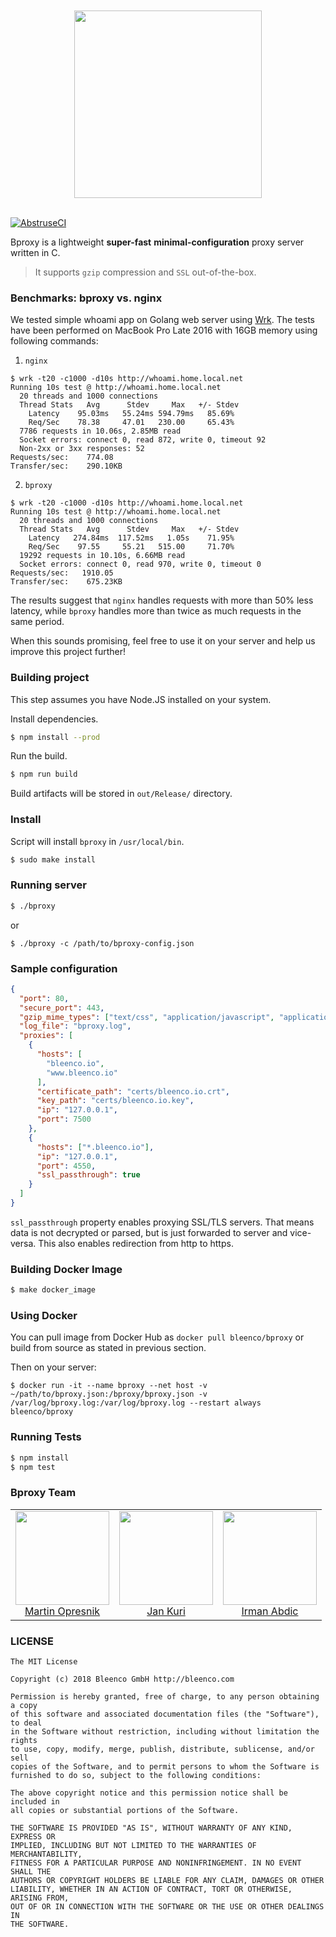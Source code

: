 <div align="center">
  <br/>
  <br/>
  <img src="https://user-images.githubusercontent.com/1796022/39833139-8497ece0-53c9-11e8-8fc4-12517a2d303b.png" width="300px">
  <br/>
  <br/>
</div>

[![AbstruseCI](https://ci.bleenco.io/badge/15)](https://ci.bleenco.io/repo/15)

Bproxy is a lightweight **super-fast** **minimal-configuration** proxy server written in C.

> It supports `gzip` compression and `SSL` out-of-the-box.

### Benchmarks: bproxy vs. nginx

We tested simple whoami app on Golang web server using [Wrk](https://github.com/wg/wrk). The tests have been performed on MacBook Pro Late 2016 with 16GB memory using following commands:

1. `nginx`

```
$ wrk -t20 -c1000 -d10s http://whoami.home.local.net
Running 10s test @ http://whoami.home.local.net
  20 threads and 1000 connections
  Thread Stats   Avg      Stdev     Max   +/- Stdev
    Latency    95.03ms   55.24ms 594.79ms   85.69%
    Req/Sec    78.38     47.01   230.00     65.43%
  7786 requests in 10.06s, 2.85MB read
  Socket errors: connect 0, read 872, write 0, timeout 92
  Non-2xx or 3xx responses: 52
Requests/sec:    774.08
Transfer/sec:    290.10KB
```

2. `bproxy`

```
$ wrk -t20 -c1000 -d10s http://whoami.home.local.net
Running 10s test @ http://whoami.home.local.net
  20 threads and 1000 connections
  Thread Stats   Avg      Stdev     Max   +/- Stdev
    Latency   274.84ms  117.52ms   1.05s    71.95%
    Req/Sec    97.55     55.21   515.00     71.70%
  19292 requests in 10.10s, 6.66MB read
  Socket errors: connect 0, read 970, write 0, timeout 0
Requests/sec:   1910.05
Transfer/sec:    675.23KB
```

The results suggest that `nginx` handles requests with more than 50% less latency, while `bproxy` handles more than twice as much requests in the same period.

When this sounds promising, feel free to use it on your server and help us improve this project further!

### Building project

This step assumes you have Node.JS installed on your system.

Install dependencies.

```sh
$ npm install --prod
```

Run the build.

```sh
$ npm run build
```

Build artifacts will be stored in `out/Release/` directory.


### Install

Script will install `bproxy` in `/usr/local/bin`.

```sh
$ sudo make install
```

### Running server

```sh
$ ./bproxy
```

or

```
$ ./bproxy -c /path/to/bproxy-config.json
```

### Sample configuration

```json
{
  "port": 80,
  "secure_port": 443,
  "gzip_mime_types": ["text/css", "application/javascript", "application/x-javascript"],
  "log_file": "bproxy.log",
  "proxies": [
    {
      "hosts": [
        "bleenco.io",
        "www.bleenco.io"
      ],
      "certificate_path": "certs/bleenco.io.crt",
      "key_path": "certs/bleenco.io.key",
      "ip": "127.0.0.1",
      "port": 7500
    },
    {
      "hosts": ["*.bleenco.io"],
      "ip": "127.0.0.1",
      "port": 4550,
      "ssl_passthrough": true
    }
  ]
}
```
`ssl_passthrough` property enables proxying SSL/TLS servers. That means data is not decrypted or parsed, but is just forwarded to server and vice-versa. This also enables redirection from http to https.
### Building Docker Image

```sh
$ make docker_image
```

### Using Docker

You can pull image from Docker Hub as `docker pull bleenco/bproxy` or build from source as stated in previous section.

Then on your server:

```
$ docker run -it --name bproxy --net host -v ~/path/to/bproxy.json:/bproxy/bproxy.json -v /var/log/bproxy.log:/var/log/bproxy.log --restart always bleenco/bproxy
```

### Running Tests

```sh
$ npm install
$ npm test
```

### Bproxy Team

<div align="center">
  <table>
    <tbody>
      <tr>
        <td align="center" valign="top">
          <img width="150" height="150" src="https://github.com/martinopresnik.png?s=150">
          <br>
          <a href="https://github.com/martinopresnik">Martin Opresnik</a>
        </td>
        <td align="center" valign="top">
          <img width="150" height="150" src="https://github.com/jkuri.png?s=150">
          <br>
          <a href="https://github.com/jkuri">Jan Kuri</a>
        </td>
        <td align="center" valign="top">
          <img width="150" height="150" src="https://github.com/irmana.png?s=150">
          <br>
          <a href="https://github.com/irmana">Irman Abdic</a>
        </td>
      </tr>
    </tbody>
  </table>
</div>

### LICENSE

```
The MIT License

Copyright (c) 2018 Bleenco GmbH http://bleenco.com

Permission is hereby granted, free of charge, to any person obtaining a copy
of this software and associated documentation files (the "Software"), to deal
in the Software without restriction, including without limitation the rights
to use, copy, modify, merge, publish, distribute, sublicense, and/or sell
copies of the Software, and to permit persons to whom the Software is
furnished to do so, subject to the following conditions:

The above copyright notice and this permission notice shall be included in
all copies or substantial portions of the Software.

THE SOFTWARE IS PROVIDED "AS IS", WITHOUT WARRANTY OF ANY KIND, EXPRESS OR
IMPLIED, INCLUDING BUT NOT LIMITED TO THE WARRANTIES OF MERCHANTABILITY,
FITNESS FOR A PARTICULAR PURPOSE AND NONINFRINGEMENT. IN NO EVENT SHALL THE
AUTHORS OR COPYRIGHT HOLDERS BE LIABLE FOR ANY CLAIM, DAMAGES OR OTHER
LIABILITY, WHETHER IN AN ACTION OF CONTRACT, TORT OR OTHERWISE, ARISING FROM,
OUT OF OR IN CONNECTION WITH THE SOFTWARE OR THE USE OR OTHER DEALINGS IN
THE SOFTWARE.
```
